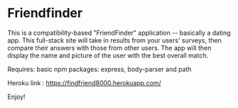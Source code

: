 # Friendfinder

This is a compatibility-based "FriendFinder" application -- basically a dating app. This full-stack site will take in results from your users' surveys, then compare their answers with those from other users. The app will then display the name and picture of the user with the best overall match. 

Requires:  basic npm packages: express, body-parser and path

Heroku link : https://findfriend8000.herokuapp.com/

Enjoy!
